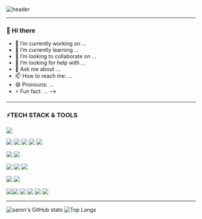 
![header](https://capsule-render.vercel.app/api?type=waving&color=auto&height=150&section=header&text=Welcome%20to%20My%20GitHub!&fontSize=60)
***
### 👋 Hi there
- 🔭 I’m currently working on ...
- 🌱 I’m currently learning ...
- 👯 I’m looking to collaborate on ...
- 🤔 I’m looking for help with ...
- 💬 Ask me about ...
- 📫 How to reach me: ...
- 😄 Pronouns: ...
- ⚡ Fun fact: ...
-->
***
### ⚡TECH STACK & TOOLS
<img src="https://img.shields.io/badge/JAVA-FF7800?style=for-the-badge&logo=&logoColor=000"/>

<img src="https://img.shields.io/badge/JavaScript-F7DF1E?style=for-the-badge&logo=JavaScript&logoColor=444"/> <img src="https://img.shields.io/badge/JQuery-0769AD?style=for-the-badge&logo=JQuery&logoColor=fff"/>
<img src="https://img.shields.io/badge/html5-E34F26?style=for-the-badge&logo=html5&logoColor=fff"/>
<img src="https://img.shields.io/badge/css3-1572B6?style=for-the-badge&logo=css3&logoColor=fff"/>
<img src="https://img.shields.io/badge/Bootstrap-7952B3?style=for-the-badge&logo=Bootstrap&logoColor=fff"/>

<img src="https://img.shields.io/badge/MySQL-4479A1?style=for-the-badge&logo=MySQL&logoColor=fff"/> <img src="https://img.shields.io/badge/OracleDBMS-F80000?style=for-the-badge&logo=Oracle&logoColor=fff"/>

<img src="https://img.shields.io/badge/Spring Boot-6DB33F?style=for-the-badge&logo=SpringBoot&logoColor=fff"/> <img src="https://img.shields.io/badge/Gradle-02303A?style=for-the-badge&logo=Gradle&logoColor=fff"/> <img src="https://img.shields.io/badge/Apache Tomcat-F8DC75?style=for-the-badge&logo=ApacheTomcat&logoColor=fff"/>

<img src="https://img.shields.io/badge/Amazon EC2-FF9900?style=for-the-badge&logo=AmazonEC2&logoColor=fff"/> <img src="https://img.shields.io/badge/Amazon RDS-527FFF?style=for-the-badge&logo=AmazonRDS&logoColor=fff"/>

<img src="https://img.shields.io/badge/Visual Studio Code-007ACC?style=for-the-badge&logo=VisualStudioCode&logoColor=fff"/><img src="https://img.shields.io/badge/IntelliJ IDEA-000?style=for-the-badge&logo=IntelliJIDEA&logoColor=fff"/>
<img src="https://img.shields.io/badge/Eclipse IDE-2C2255?style=for-the-badge&logo=EclipseIDE&logoColor=fff"/> <img src="https://img.shields.io/badge/mac OS-000?style=for-the-badge&logo=macOS&logoColor=fff"/> <img src="https://img.shields.io/badge/GitHub-181717?style=for-the-badge&logo=GitHub&logoColor=fff"/>
<img src="https://img.shields.io/badge/Notion-000?style=for-the-badge&logo=Notion&logoColor=fff"/>
******
![saron's GitHub stats](https://github-readme-stats.vercel.app/api?username=saron312&show_icons=true&theme=vue-dark)
![Top Langs](https://github-readme-stats.vercel.app/api/top-langs/?username=saron312&layout=compact&theme=material-palenight)
